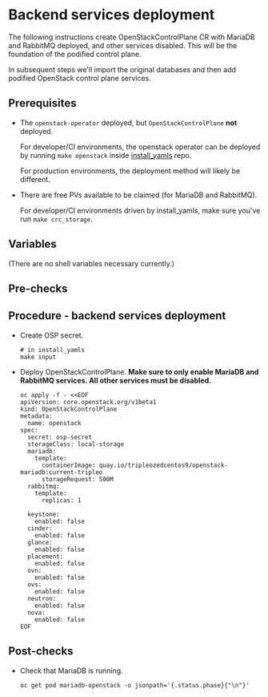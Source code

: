 # Backend services deployment

The following instructions create OpenStackControlPlane CR with
MariaDB and RabbitMQ deployed, and other services disabled. This will
be the foundation of the podified control plane.

In subsequent steps we'll import the original databases and then add
podified OpenStack control plane services.

## Prerequisites

* The `openstack-operator` deployed, but `OpenStackControlPlane`
  **not** deployed.

  For developer/CI environments, the openstack operator can be deployed
  by running `make openstack` inside
  [install_yamls](https://github.com/openstack-k8s-operators/install_yamls)
  repo.

  For production environments, the deployment method will likely be
  different.

* There are free PVs available to be claimed (for MariaDB and RabbitMQ).

  For developer/CI environments driven by install_yamls, make sure
  you've run `make crc_storage`.


## Variables

(There are no shell variables necessary currently.)

## Pre-checks

## Procedure - backend services deployment

* Create OSP secret.

  ```
  # in install_yamls
  make input
  ```

* Deploy OpenStackControlPlane. **Make sure to only enable MariaDB and
  RabbitMQ services. All other services must be disabled.**

  ```
  oc apply -f - <<EOF
  apiVersion: core.openstack.org/v1beta1
  kind: OpenStackControlPlane
  metadata:
    name: openstack
  spec:
    secret: osp-secret
    storageClass: local-storage
    mariadb:
      template:
        containerImage: quay.io/tripleozedcentos9/openstack-mariadb:current-tripleo
        storageRequest: 500M
    rabbitmq:
      template:
        replicas: 1

    keystone:
      enabled: false
    cinder:
      enabled: false
    glance:
      enabled: false
    placement:
      enabled: false
    ovn:
      enabled: false
    ovs:
      enabled: false
    neutron:
      enabled: false
    nova:
      enabled: false
  EOF
  ```

## Post-checks

* Check that MariaDB is running.

  ```
  oc get pod mariadb-openstack -o jsonpath='{.status.phase}{"\n"}'
  ```
